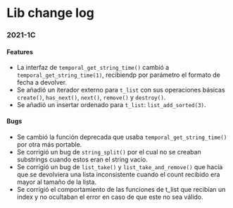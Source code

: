 # Lib change log

### 2021-1C

#### Features

- La interfaz de `temporal_get_string_time()` cambió a `temporal_get_string_time(1)`,
recibiendp por parámetro el formato de fecha a devolver.
- Se añadió un iterador externo para `t_list` con sus operaciones básicas
`create()`, `has_next()`, `next()`, `remove()` y `destroy()`.
- Se añadió un insertar ordenado para `t_list`: `list_add_sorted(3)`.

#### Bugs

- Se cambió la función deprecada que usaba `temporal_get_string_time()` por
otra más portable.
- Se corrigió un bug de `string_split()` por el cual no se creaban substrings
cuando estos eran el string vacío.
- Se corrigió un bug de `list_take()` y `list_take_and_remove()` que hacía que se
devolviera una lista inconsistente cuando el count recibido era mayor
al tamaño de la lista.
- Se corrigió el comportamiento de las funciones de t_list que recibían un index
y no ocultaban el error en caso de que este no sea válido.
